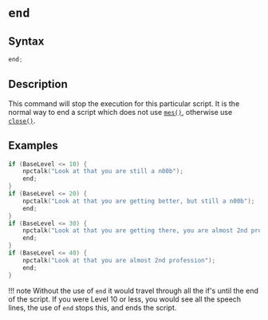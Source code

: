 # `end`

## Syntax

```c
end;
```

## Description

This command will stop the execution for this particular script. It is the normal way to end a script which does not use [`mes()`](mes.md), otherwise use [`close()`](close.md).

## Examples

```c
if (BaseLevel <= 10) {
	npctalk("Look at that you are still a n00b");
	end;
}
if (BaseLevel <= 20) {
	npctalk("Look at that you are getting better, but still a n00b");
	end;
}
if (BaseLevel <= 30) {
	npctalk("Look at that you are getting there, you are almost 2nd profession now right???");
	end;
}
if (BaseLevel <= 40) {
	npctalk("Look at that you are almost 2nd profession");
	end;
}
```

!!! note
	Without the use of `end` it would travel through all the if's until the end of the script. If you were Level 10 or less, you would see all the speech lines, the use of `end` stops this, and ends the script.
